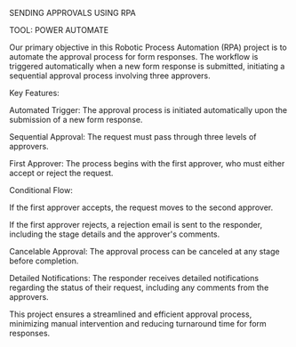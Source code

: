 SENDING APPROVALS USING RPA

TOOL: POWER AUTOMATE


Our primary objective in this Robotic Process Automation (RPA) project is to automate the approval process for form responses. 
The workflow is triggered automatically when a new form response is submitted, initiating a sequential approval process involving three approvers.

Key Features:

Automated Trigger: The approval process is initiated automatically upon the submission of a new form response.

Sequential Approval: The request must pass through three levels of approvers.

First Approver: The process begins with the first approver, who must either accept or reject the request.

Conditional Flow:

If the first approver accepts, the request moves to the second approver.

If the first approver rejects, a rejection email is sent to the responder, including the stage details and the approver's comments.

Cancelable Approval: The approval process can be canceled at any stage before completion.

Detailed Notifications: The responder receives detailed notifications regarding the status of their request, including any comments from the approvers.

This project ensures a streamlined and efficient approval process, minimizing manual intervention and reducing turnaround time for form responses.

